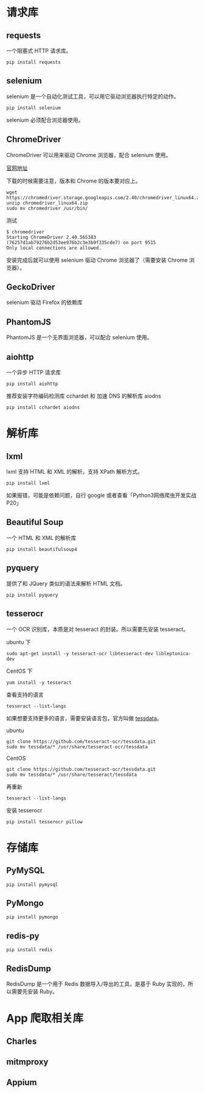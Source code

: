 # 请求库

## requests

一个阻塞式 HTTP 请求库。

```
pip install requests
```

## selenium

selenium 是一个自动化测试工具，可以用它驱动浏览器执行特定的动作。

```
pip install selenium
```

selenium 必须配合浏览器使用。

## ChromeDriver

ChromeDriver 可以用来驱动 Chrome 浏览器，配合 selenium 使用。

[官网地址](http://chromedriver.chromium.org/)

下载的时候需要注意，版本和 Chrome 的版本要对应上。

```
wget https://chromedriver.storage.googleapis.com/2.40/chromedriver_linux64.zip
unzip chromedriver_linux64.zip
sudo mv chromedriver /usr/bin/
```

测试

```
$ chromedriver
Starting ChromeDriver 2.40.565383 (76257d1ab79276b2d53ee976b2c3e3b9f335cde7) on port 9515
Only local connections are allowed.
```

安装完成后就可以使用 selenium 驱动 Chrome 浏览器了（需要安装 Chrome 浏览器）。

## GeckoDriver

selenium 驱动 Firefox 的依赖库

## PhantomJS

PhantomJS 是一个无界面浏览器，可以配合 selenium 使用。

## aiohttp

一个异步 HTTP 请求库

```
pip install aiohttp
```

推荐安装字符编码检测库 cchardet 和 加速 DNS 的解析库 aiodns

```
pip install cchardet aiodns
```

# 解析库

## lxml

lxml 支持 HTML 和 XML 的解析，支持 XPath 解析方式。

```
pip install lxml
```

如果报错，可能是依赖问题，自行 google 或者查看「Python3网络爬虫开发实战 P20」

## Beautiful Soup

一个 HTML 和 XML 的解析库

```
pip install beautifulsoup4
```

## pyquery

提供了和 JQuery 类似的语法来解析 HTML 文档。

```
pip install pyquery
```

## tesserocr

一个 OCR 识别库，本质是对 tesseract 的封装。所以需要先安装 tesseract。

ubuntu 下

```
sudo apt-get install -y tesseract-ocr libtesseract-dev libleptonica-dev
```

CentOS 下

```
yum install -y tesseract
```

查看支持的语言

```
tesseract --list-langs
```

如果想要支持更多的语言，需要安装语言包，官方叫做 [tessdata](https://github.com/tesseract-ocr/tessdata)。

ubuntu

```
git clone https://github.com/tesseract-ocr/tessdata.git
sudo mv tessdata/* /usr/share/tesseract-ocr/tessdata
```

CentOS

```
git clone https://github.com/tesseract-ocr/tessdata.git
sudo mv tessdata/* /usr/share/tesseract/tessdata
```

再重新

```
tesseract --list-langs
```

安装 tesserocr

```
pip install tesserocr pillow
```

# 存储库

## PyMySQL

```
pip install pymysql
```

## PyMongo

```
pip install pymongo
```

## redis-py

```
pip install redis
```

## RedisDump

RedisDump 是一个用于 Redis 数据导入/导出的工具，是基于 Ruby 实现的，所以需要先安装 Ruby。

# App 爬取相关库

## Charles

## mitmproxy

## Appium
